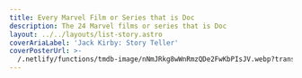 ```yaml
---
title: Every Marvel Film or Series that is Doc
description: The 24 Marvel films or series that is Doc
layout: ../../layouts/list-story.astro
coverAriaLabel: 'Jack Kirby: Story Teller'
coverPosterUrl: >-
  /.netlify/functions/tmdb-image/nNmJRkg8wWnRmzQDe2FwKbPIsJV.webp?transparent=0&width=2200
---
```


